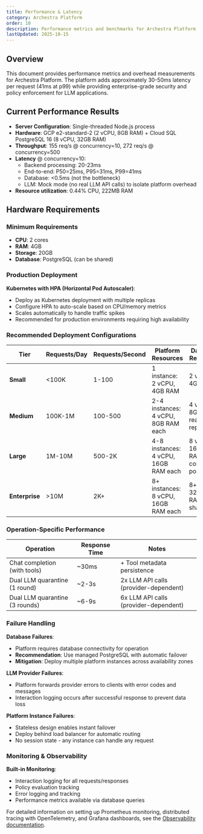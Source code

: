 ```yaml
---
title: Performance & Latency
category: Archestra Platform
order: 10
description: Performance metrics and benchmarks for Archestra Platform's security features
lastUpdated: 2025-10-15
---
```


## Overview

This document provides performance metrics and overhead measurements for Archestra Platform. The platform adds approximately 30-50ms latency per request (41ms at p99) while providing enterprise-grade security and policy enforcement for LLM applications.

## Current Performance Results

- **Server Configuration**: Single-threaded Node.js process
- **Hardware**: GCP e2-standard-2 (2 vCPU, 8GB RAM) + Cloud SQL PostgreSQL 16 (8 vCPU, 32GB RAM)
- **Throughput**: 155 req/s @ concurrency=10, 272 req/s @ concurrency=500
- **Latency** @ concurrency=10:
  - Backend processing: 20-23ms
  - End-to-end: P50=25ms, P95=31ms, P99=41ms
  - Database: <0.5ms (not the bottleneck)
  - LLM: Mock mode (no real LLM API calls) to isolate platform overhead
- **Resource utilization**: 0.44% CPU, 222MB RAM

## Hardware Requirements

### Minimum Requirements

- **CPU**: 2 cores
- **RAM**: 4GB
- **Storage**: 20GB
- **Database**: PostgreSQL (can be shared)

### Production Deployment

**Kubernetes with HPA (Horizontal Pod Autoscaler)**:

- Deploy as Kubernetes deployment with multiple replicas
- Configure HPA to auto-scale based on CPU/memory metrics
- Scales automatically to handle traffic spikes
- Recommended for production environments requiring high availability

### Recommended Deployment Configurations

| Tier           | Requests/Day | Requests/Second | Platform Resources                   | Database Resources                   | Architecture                       |
| -------------- | ------------ | --------------- | ------------------------------------ | ------------------------------------ | ---------------------------------- |
| **Small**      | <100K        | 1-100           | 1 instance: 2 vCPU, 4GB RAM          | 2 vCPU, 4GB RAM                      | Single instance + shared DB        |
| **Medium**     | 100K-1M      | 100-500         | 2-4 instances: 4 vCPU, 8GB RAM each  | 4 vCPU, 8GB RAM, read replicas       | Load balancer + DB replication     |
| **Large**      | 1M-10M       | 500-2K          | 4-8 instances: 4 vCPU, 16GB RAM each | 8 vCPU, 16GB RAM, connection pooling | Multi-region, dedicated DB cluster |
| **Enterprise** | >10M         | 2K+             | 8+ instances: 8 vCPU, 16GB RAM each  | 8+ vCPU, 32GB RAM, sharding          | Multi-region, DB cluster + caching |

### Operation-Specific Performance

| Operation                      | Response Time | Notes                                 |
| ------------------------------ | ------------ | ------------------------------------- |
| Chat completion (with tools)   | ~30ms        | + Tool metadata persistence           |
| Dual LLM quarantine (1 round)  | ~2-3s        | 2x LLM API calls (provider-dependent) |
| Dual LLM quarantine (3 rounds) | ~6-9s        | 6x LLM API calls (provider-dependent) |

### Failure Handling

**Database Failures**:

- Platform requires database connectivity for operation
- **Recommendation**: Use managed PostgreSQL with automatic failover
- **Mitigation**: Deploy multiple platform instances across availability zones

**LLM Provider Failures**:

- Platform forwards provider errors to clients with error codes and messages
- Interaction logging occurs after successful response to prevent data loss

**Platform Instance Failures**:

- Stateless design enables instant failover
- Deploy behind load balancer for automatic routing
- No session state - any instance can handle any request

### Monitoring & Observability

**Built-in Monitoring**:

- Interaction logging for all requests/responses
- Policy evaluation tracking
- Error logging and tracking
- Performance metrics available via database queries

For detailed information on setting up Prometheus monitoring, distributed tracing with OpenTelemetry, and Grafana dashboards, see the [Observability documentation](platform-observability.md).
